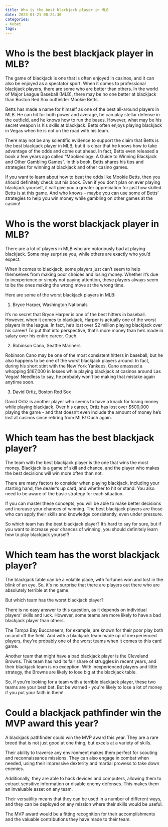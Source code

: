 ```yaml
---
title: Who is the best blackjack player in MLB
date: 2023-01-21 08:24:30
categories:
- Kubet
tags:
---
```



#  Who is the best blackjack player in MLB?

The game of blackjack is one that is often enjoyed in casinos, and it can also be enjoyed as a spectator sport. When it comes to professional blackjack players, there are some who are better than others. In the world of Major League Baseball (MLB), there may be no one better at blackjack than Boston Red Sox outfielder Mookie Betts.

Betts has made a name for himself as one of the best all-around players in MLB. He can hit for both power and average, he can play stellar defense in the outfield, and he knows how to run the bases. However, what may be his secret weapon is his skills at blackjack. Betts often enjoys playing blackjack in Vegas when he is not on the road with his team.

There may not be any scientific evidence to support the claim that Betts is the best blackjack player in MLB, but it is clear that he knows how to take advantage of the odds and come out ahead. In fact, Betts even released a book a few years ago called “Mookieology: A Guide to Winning Blackjack and Other Gambling Games”. In this book, Betts shares his tips and strategies for winning at blackjack and other casino games.

If you want to learn about how to beat the odds like Mookie Betts, then you should definitely check out his book. Even if you don’t plan on ever playing blackjack yourself, it will give you a greater appreciation for just how skilled Betts is at this game. And who knows – maybe you can use some of Betts’ strategies to help you win money while gambling on other games at the casino!

#  Who is the worst blackjack player in MLB?

There are a lot of players in MLB who are notoriously bad at playing blackjack. Some may surprise you, while others are exactly who you’d expect.

When it comes to blackjack, some players just can’t seem to help themselves from making poor choices and losing money. Whether it’s due to inexperience or simply not paying attention, these players always seem to be the ones making the wrong move at the wrong time.

Here are some of the worst blackjack players in MLB:

1. Bryce Harper, Washington Nationals

It’s no secret that Bryce Harper is one of the best hitters in baseball. However, when it comes to blackjack, Harper is actually one of the worst players in the league. In fact, he’s lost over $2 million playing blackjack over his career! To put that into perspective, that’s more money than he’s made in salary over his entire career. Ouch.

2. Robinson Cano, Seattle Mariners

Robinson Cano may be one of the most consistent hitters in baseball, but he also happens to be one of the worst blackjack players around. In fact, during his short stint with the New York Yankees, Cano amassed a whopping $167,000 in losses while playing blackjack at casinos around Las Vegas! Needless to say, he probably won’t be making that mistake again anytime soon.

3. David Ortiz, Boston Red Sox

David Ortiz is another player who seems to have a knack for losing money while playing blackjack. Over his career, Ortiz has lost over $500,000 playing the game - and that doesn’t even include the amount of money he’s lost at casinos since retiring from MLB! Ouch again.

#  Which team has the best blackjack player?

The team with the best blackjack player is the one that wins the most money. Blackjack is a game of skill and chance, and the player who makes the best decisions will win more often than not.

There are many factors to consider when playing blackjack, including your starting hand, the dealer’s up card, and whether to hit or stand. You also need to be aware of the basic strategy for each situation.

If you can master these concepts, you will be able to make better decisions and increase your chances of winning. The best blackjack players are those who can apply their skills and knowledge consistently, even under pressure.

So which team has the best blackjack player? It’s hard to say for sure, but if you want to increase your chances of winning, you should definitely learn how to play blackjack yourself!

#  Which team has the worst blackjack player?

The blackjack table can be a volatile place, with fortunes won and lost in the blink of an eye. So, it's no surprise that there are players out there who are absolutely terrible at the game.

But which team has the worst blackjack player?

There is no easy answer to this question, as it depends on individual players' skills and luck. However, some teams are more likely to have a bad blackjack player than others.

The Tampa Bay Buccaneers, for example, are known for their poor play both on and off the field. And with a blackjack team made up of inexperienced players, they're probably one of the worst teams when it comes to this card game.

Another team that might have a bad blackjack player is the Cleveland Browns. This team has had its fair share of struggles in recent years, and their blackjack team is no exception. With inexperienced players and little strategy, the Browns are likely to lose big at the blackjack table.

So, if you're looking for a team with a terrible blackjack player, these two teams are your best bet. But be warned - you're likely to lose a lot of money if you put your faith in them!

#  Could a blackjack pathfinder win the MVP award this year?

A blackjack pathfinder could win the MVP award this year. They are a rare breed that is not just good at one thing, but excels at a variety of skills.

Their ability to traverse any environment makes them perfect for scouting and reconnaissance missions. They can also engage in combat when needed, using their impressive dexterity and martial prowess to take down enemies.

Additionally, they are able to hack devices and computers, allowing them to extract sensitive information or disable enemy defenses. This makes them an invaluable asset on any team.

Their versatility means that they can be used in a number of different ways, and they can be deployed on any mission where their skills would be useful.

The MVP award would be a fitting recognition for their accomplishments and the valuable contributions they have made to their team.